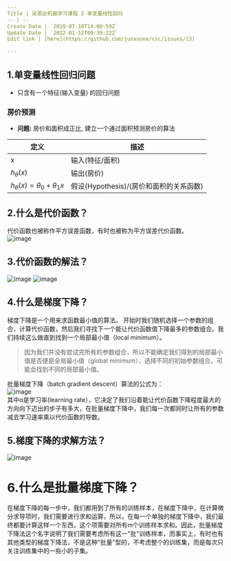 ```yaml
---
Title | 吴恩达机器学习课程 2 单变量线性回归
-- | --
Create Date | `2019-07-18T14:00:59Z`
Update Date | `2022-01-12T09:30:22Z`
Edit link | [here](https://github.com/junxnone/csc/issues/13)

---
```

## 1.单变量线性回归问题
- 只含有一个特征(输入变量) 的回归问题

### 房价预测
- **问题:** 房价和面积成正比, 建立一个通过面积预测房价的算法

定义 | 描述
-- | --
x | 输入(特征/面积) 
$h_\theta(x)$ | 输出(房价) 
$h_\theta(x)=\theta_0+\theta_1x$ | 假设(Hypothesis)/(房价和面积的关系函数) 


## 2.什么是代价函数？
代价函数也被称作平方误差函数，有时也被称为平方误差代价函数。  
![image](https://user-images.githubusercontent.com/2216970/49332784-53197900-f5ee-11e8-84c1-e487d03e595e.png)
## 3.代价函数的解法？
![image](https://user-images.githubusercontent.com/2216970/49332833-5103ea00-f5ef-11e8-96ac-19d416dded04.png)
![image](https://user-images.githubusercontent.com/2216970/49332879-1f3f5300-f5f0-11e8-9f34-ee18e01e1e29.png)

## 4.什么是梯度下降？
梯度下降是一个用来求函数最小值的算法。
开始时我们随机选择一个参数的组合，计算代价函数，然后我们寻找下一个能让代价函数值下降最多的参数组合。我们持续这么做直到找到一个局部最小值（local minimum）。
> 因为我们并没有尝试完所有的参数组合，所以不能确定我们得到的局部最小值是否便是全局最小值（global minimum），选择不同的初始参数组合，可能会找到不同的局部最小值。  

批量梯度下降（batch gradient descent）算法的公式为：  
![image](https://user-images.githubusercontent.com/2216970/49332997-0768ce80-f5f2-11e8-9b9a-43688f65140b.png)  
其中α是学习率(learning rate），它决定了我们沿着能让代价函数下降程度最大的方向向下迈出的步子有多大，在批量梯度下降中，我们每一次都同时让所有的参数减去学习速率乘以代价函数的导数。
## 5.梯度下降的求解方法？
![image](https://user-images.githubusercontent.com/2216970/49333105-046edd80-f5f4-11e8-82ee-177647b03f60.png)

# 6.什么是批量梯度下降？
在梯度下降的每一步中，我们都用到了所有的训练样本，在梯度下降中，在计算微分求导项时，我们需要进行求和运算，所以，在每一个单独的梯度下降中，我们最终都要计算这样一个东西，这个项需要对所有m个训练样本求和。因此，批量梯度下降法这个名字说明了我们需要考虑所有这一"批"训练样本，而事实上，有时也有其他类型的梯度下降法，不是这种"批量"型的，不考虑整个的训练集，而是每次只关注训练集中的一些小的子集。

